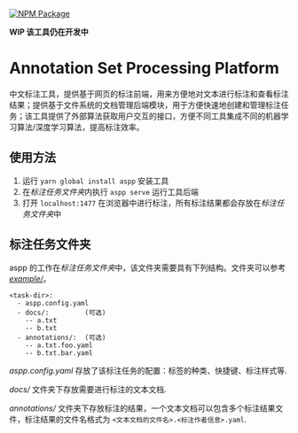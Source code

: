 [![NPM Package](https://img.shields.io/npm/v/aspp.svg?style=flat-square)](https://www.npmjs.org/package/aspp)

**WIP 该工具仍在开发中**

# Annotation Set Processing Platform

中文标注工具，提供基于网页的标注前端，用来方便地对文本进行标注和查看标注结果；提供基于文件系统的文档管理后端模块，用于方便快速地创建和管理标注任务；该工具提供了外部算法获取用户交互的接口，方便不同工具集成不同的机器学习算法/深度学习算法，提高标注效率。

## 使用方法

1.  运行 `yarn global install aspp` 安装工具
2.  在*标注任务文件夹*内执行 `aspp serve` 运行工具后端
3.  打开 `localhost:1477` 在浏览器中进行标注，所有标注结果都会存放在*标注任务文件夹*中

## 标注任务文件夹

aspp 的工作在*标注任务文件夹*中，该文件夹需要具有下列结构。文件夹可以参考 [_example/_](/example/)。

```
<task-dir>:
  - aspp.config.yaml
  - docs/:         (可选)
    -- a.txt
    -- b.txt
  - annotations/:  (可选)
    -- a.txt.foo.yaml
    -- b.txt.bar.yaml
```

_aspp.config.yaml_ 存放了该标注任务的配置：标签的种类、快捷键、标注样式等.

_docs/_ 文件夹下存放需要进行标注的文本文档.

_annotations/_ 文件夹下存放标注的结果，一个文本文档可以包含多个标注结果文件，标注结果的文件名格式为 `<文本文档的文件名>.<标注作者信息>.yaml`.
